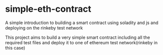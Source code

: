 # simple-eth-contract
A simple introduction to building a smart contract using soladity and js and deploying on the rinkeby test network

This project aims to build a very simple smart contract including all the required test files and deploy it to one of ethereum test network(rinkeby in this case)

